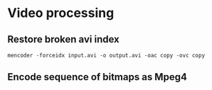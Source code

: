# Video processing

## Restore broken avi index 

```
mencoder -forceidx input.avi -o output.avi -oac copy -ovc copy
```

## Encode sequence of bitmaps as Mpeg4

```

```